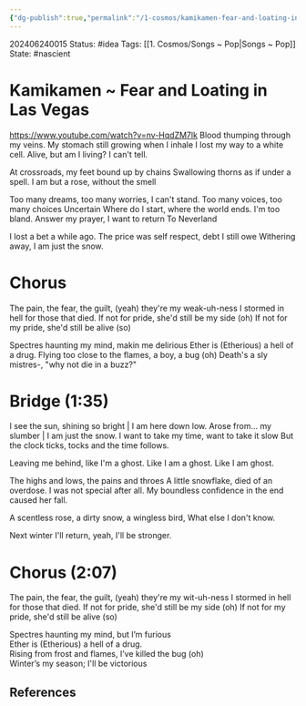 ```yaml
---
{"dg-publish":true,"permalink":"/1-cosmos/kamikamen-fear-and-loating-in-las-vegas/","created":"2024-08-31T23:47:14.052-04:00","updated":"2024-08-30T17:25:00.143-04:00"}
---
```


202406240015
Status: #idea
Tags: [[1. Cosmos/Songs ~ Pop\|Songs ~ Pop]]
State: #nascient
# Kamikamen ~ Fear and Loating in Las Vegas
https://www.youtube.com/watch?v=nv-HqdZM7lk
Blood thumping through my veins.
My stomach still growing when I inhale
I lost my way to a white cell.
Alive, but am I living? I can't tell.

At crossroads, my feet bound up by chains 
Swallowing thorns as if under a spell. 
I am but a rose, without the smell

Too many dreams, too many worries,
I can't stand.
Too many voices, too many choices
Uncertain
Where do I start, where the world ends.
I'm too bland.
Answer my prayer, I want to return
To Neverland

I lost a bet a while ago.
The price was self respect, debt I still owe
Withering away, I am just the snow.
 
# Chorus
The pain, the fear, the guilt, (yeah) they're my weak-uh-ness
I stormed in hell for those that died.
If not for pride, she'd still be my side (oh)
If not for my pride, she'd still be alive (so)

Spectres haunting my mind, makin me delirious
Ether is (Etherious) a hell of a drug.
Flying too close to the flames, a boy, a bug (oh)
Death's a sly mistres-, "why not die in a buzz?"

# Bridge (1:35)
I see the sun, shining so bright | I am here down low.
Arose from... my slumber |  I am just the snow.
I want to take my time, want to take it slow
But the clock ticks, tocks and the time follows.

Leaving me behind, like I'm a ghost. Like I am a ghost. Like I am ghost.

The highs and lows, the pains and throes
A little snowflake, died of an overdose.
I was not special after all. 
My boundless confidence in the end caused her fall.

A scentless rose, a dirty snow, a wingless bird,
What else I don't know.

Next winter I'll return, yeah, I'll be stronger.

# Chorus (2:07)
The pain, the fear, the guilt, (yeah) they're my wit-uh-ness
I stormed in hell for those that died.
If not for pride, she'd still be my side (oh)
If not for my pride, she'd still be alive (so)

Spectres haunting my mind, but I’m furious  
Ether is (Etherious) a hell of a drug.  
Rising from frost and flames, I’ve killed the bug (oh)  
Winter’s my season; I'll be victorious 

## References
